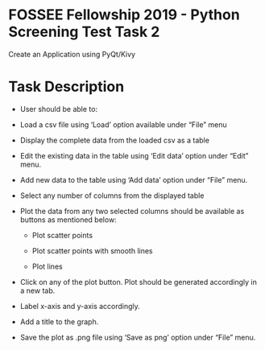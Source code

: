 # FOSSEE Fellowship 2019 - Python Screening Test Task 2

Create an Application using PyQt/Kivy

# Task Description

 - User should be able to:

 - Load a csv file using ‘Load’ option available under “File” menu

 - Display the complete data from the loaded csv as a table

 - Edit the existing data in the table using ‘Edit data’ option under “Edit” menu.

 - Add new data to the table using ‘Add data’ option under “File” menu.
 - Select any number of columns from the displayed table

 - Plot the data from any two selected columns should be available as buttons as mentioned below:

   - Plot scatter points

   - Plot scatter points with smooth lines

   - Plot lines

 - Click on any of the plot button. Plot should be generated accordingly in a new tab.

 - Label x-axis and y-axis accordingly.

 - Add a title to the graph.

 - Save the plot as .png file using ‘Save as png’ option under “File” menu.
